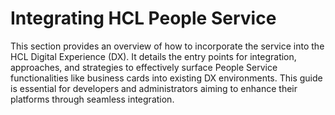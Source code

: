 # Integrating HCL People Service

This section provides an overview of how to incorporate the service into the HCL Digital Experience (DX). It details the entry points for integration, approaches, and strategies to effectively surface People Service functionalities like business cards into existing DX environments. This guide is essential for developers and administrators aiming to enhance their platforms through seamless integration.
